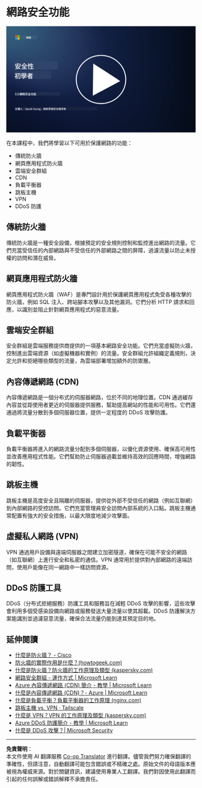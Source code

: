 <!--
CO_OP_TRANSLATOR_METADATA:
{
  "original_hash": "c3aba077bb98eebc925dd58d870229ab",
  "translation_date": "2025-09-03T17:13:41+00:00",
  "source_file": "3.3 Network security capabilities.md",
  "language_code": "tw"
}
-->
# 網路安全功能

[![觀看影片](../../translated_images/3-3_placeholder.1a1265ccd17434df15e62f7e405fd8fc6a956414505c1266772f33d926e17f22.tw.png)](https://learn-video.azurefd.net/vod/player?id=b2a4a548-d129-4add-ba68-eca416ec65bc)

在本課程中，我們將學習以下可用於保護網路的功能：

 - 傳統防火牆
 - 網頁應用程式防火牆
 - 雲端安全群組
 - CDN
 - 負載平衡器
 - 跳板主機
 - VPN
 - DDoS 防護

## 傳統防火牆

傳統防火牆是一種安全設備，根據預定的安全規則控制和監控進出網路的流量。它們充當受信任的內部網路與不受信任的外部網路之間的屏障，過濾流量以防止未授權的訪問和潛在威脅。

## 網頁應用程式防火牆

網頁應用程式防火牆（WAF）是專門設計用於保護網頁應用程式免受各種攻擊的防火牆，例如 SQL 注入、跨站腳本攻擊以及其他漏洞。它們分析 HTTP 請求和回應，以識別並阻止針對網頁應用程式的惡意流量。

## 雲端安全群組

安全群組是雲端服務提供商提供的一項基本網路安全功能。它們充當虛擬防火牆，控制進出雲端資源（如虛擬機器和實例）的流量。安全群組允許組織定義規則，決定允許和拒絕哪些類型的流量，為雲端部署增加額外的防禦層。

## 內容傳遞網路 (CDN)

內容傳遞網路是一個分布式的伺服器網路，位於不同的地理位置。CDN 通過緩存內容並從距使用者更近的伺服器提供服務，幫助提高網站的性能和可用性。它們還通過將流量分散到多個伺服器位置，提供一定程度的 DDoS 攻擊防護。

## 負載平衡器

負載平衡器將進入的網路流量分配到多個伺服器，以優化資源使用、確保高可用性並改善應用程式性能。它們幫助防止伺服器過載並維持高效的回應時間，增強網路的韌性。

## 跳板主機

跳板主機是高度安全且隔離的伺服器，提供從外部不受信任的網路（例如互聯網）到內部網路的受控訪問。它們充當管理員安全訪問內部系統的入口點。跳板主機通常配置有強大的安全措施，以最大限度地減少攻擊面。

## 虛擬私人網路 (VPN)

VPN 通過用戶設備與遠端伺服器之間建立加密隧道，確保在可能不安全的網路（如互聯網）上進行安全和私密的通信。VPN 通常用於提供對內部網路的遠端訪問，使用戶能像在同一網路中一樣訪問資源。

## DDoS 防護工具

DDoS（分布式拒絕服務）防護工具和服務旨在減輕 DDoS 攻擊的影響，這些攻擊會利用多個受感染設備向網路或服務發送大量流量以使其超載。DDoS 防護解決方案能識別並過濾惡意流量，確保合法流量仍能到達其預定目的地。

## 延伸閱讀

- [什麼是防火牆？ - Cisco](https://www.cisco.com/c/en/us/products/security/firewalls/what-is-a-firewall.html#~types-of-firewalls)
- [防火牆的實際作用是什麼？(howtogeek.com)](https://www.howtogeek.com/144269/htg-explains-what-firewalls-actually-do/)
- [什麼是防火牆？防火牆的工作原理及類型 (kaspersky.com)](https://www.kaspersky.com/resource-center/definitions/firewall)
- [網路安全群組 - 運作方式 | Microsoft Learn](https://learn.microsoft.com/azure/virtual-network/network-security-group-how-it-works)
- [Azure 內容傳遞網路 (CDN) 簡介 - 教學 | Microsoft Learn](https://learn.microsoft.com/training/modules/intro-to-azure-content-delivery-network/?WT.mc_id=academic-96948-sayoung)
- [什麼是內容傳遞網路 (CDN)？- Azure | Microsoft Learn](https://learn.microsoft.com/azure/cdn/cdn-overview?WT.mc_id=academic-96948-sayoung)
- [什麼是負載平衡？負載平衡器的工作原理 (nginx.com)](https://www.nginx.com/resources/glossary/load-balancing/)
- [跳板主機 vs. VPN · Tailscale](https://tailscale.com/learn/bastion-hosts-vs-vpns/)
- [什麼是 VPN？VPN 的工作原理及類型 (kaspersky.com)](https://www.kaspersky.com/resource-center/definitions/what-is-a-vpn)
- [Azure DDoS 防護簡介 - 教學 | Microsoft Learn](https://learn.microsoft.com/training/modules/introduction-azure-ddos-protection/?WT.mc_id=academic-96948-sayoung)
- [什麼是 DDoS 攻擊？| Microsoft Security](https://www.microsoft.com/security/business/security-101/what-is-a-ddos-attack?WT.mc_id=academic-96948-sayoung)

---

**免責聲明**：  
本文件使用 AI 翻譯服務 [Co-op Translator](https://github.com/Azure/co-op-translator) 進行翻譯。儘管我們努力確保翻譯的準確性，但請注意，自動翻譯可能包含錯誤或不精確之處。原始文件的母語版本應被視為權威來源。對於關鍵資訊，建議使用專業人工翻譯。我們對因使用此翻譯而引起的任何誤解或錯誤解釋不承擔責任。
